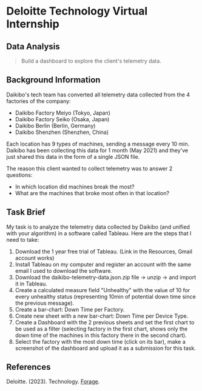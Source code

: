 # Deloitte Technology Virtual Internship

## Data Analysis
> Build a dashboard to explore the client's telemetry data.

## Background Information
Daikibo's tech team has converted all telemetry data collected from the 4 factories of the company:

* Daikibo Factory Meiyo (Tokyo, Japan)
* Daikibo Factory Seiko (Osaka, Japan)
* Daikibo Berlin (Berlin, Germany)
* Daikibo Shenzhen (Shenzhen, China)

Each location has 9 types of machines, sending a message every 10 min. Daikibo has been collecting this data for 1 month (May 2021) and they've just shared this data in the form of a single JSON file.

The reason this client wanted to collect telemetry was to answer 2 questions:

* In which location did machines break the most?
* What are the machines that broke most often in that location?

## Task Brief
My task is to analyze the telemetry data collected by Daikibo (and unified with your algorithm) in a software called Tableau. Here are the steps that I need to take:

1. Download the 1 year free trial of Tableau. (Link in the Resources, Gmail account works)
2. Install Tableau on my computer and register an account with the same email I used to download the software.
3. Download the daikibo-telemetry-data.json.zip file -> unzip -> and import it in Tableau.
4. Create a calculated measure field "Unhealthy" with the value of 10 for every unhealthy status (representing 10min of potential down time since the previous message).
5. Create a bar-chart: Down Time per Factory.
6. Create new sheet with a new bar-chart: Down Time per Device Type.
7. Create a Dashboard with the 2 previous sheets and set the first chart to be used as a filter (selecting factory in the first chart, shows only the down time of the machines in this factory there in the second chart).
8. Select the factory with the most down time (click on its bar), make a screenshot of the dashboard and upload it as a submission for this task.

## References
Deloitte. (2023). Technology. [Forage](https://www.theforage.com/virtual-internships/prototype/YPWCiGNTkr6QxcpEu/Technology?ref=MJvCdpjrnuozuJWcn).
